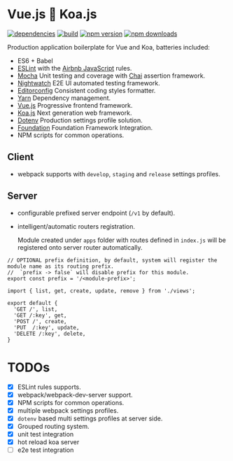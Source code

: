 Vue.js :revolving_hearts: Koa.js
================================
[![dependencies](https://david-dm.org/jimzhan/prototype.js.svg)](https://david-dm.org/jimzhan/prototype.js.svg)
[![build](https://travis-ci.org/jimzhan/prototype.js.svg?branch=master)](https://travis-ci.org/jimzhan/prototype.js)
[![npm version](https://img.shields.io/npm/v/prototype.js.svg?style=flat-square)](https://www.npmjs.com/package/prototype.js)
[![npm downloads](https://img.shields.io/npm/dm/prototype.js.svg?style=flat-square)](https://www.npmjs.com/package/prototype.js)

Production application boilerplate for Vue and Koa, batteries included:
+ ES6 + Babel
+ [ESLint](https://github.com/eslint/eslint) with the [Airbnb JavaScript](https://github.com/airbnb/javascript) rules.
+ [Mocha](https://github.com/mochajs/mocha) Unit testing and coverage with [Chai](https://github.com/chaijs/chai) assertion framework.
+ [Nightwatch](https://github.com/nightwatchjs/nightwatch) E2E UI automated testing framework.
+ [Editorconfig](http://editorconfig.org/) Consistent coding styles formatter.
+ [Yarn](https://yarnpkg.com/en/) Dependency management.
+ [Vue.js](https://github.com/vuejs/vue) Progressive frontend framework.
+ [Koa.js](https://github.com/koajs/koa) Next generation web framework.
+ [Dotenv](https://github.com/motdotla/dotenv) Production settings profile solution.
+ [Foundation](http://foundation.zurb.com/) Foundation Framework Integration.
+ NPM scripts for common operations.


## Client
* webpack supports with `develop`, `staging` and `release` settings profiles.

## Server
* configurable prefixed server endpoint (`/v1` by default).
* intelligent/automatic routers registration.

  Module created under `apps` folder with routes defined in `index.js` will be registered onto server router automatically.
```javscript
// OPTIONAL prefix definition, by default, system will register the module name as its routing prefix.
//  `prefix -> false` will disable prefix for this module.
export const prefix = '/<module-prefix>';

import { list, get, create, update, remove } from './views';

export default {
  'GET /', list,
  'GET /:key', get,
  'POST /', create,
  'PUT  /:key', update,
  'DELETE /:key', delete,
}
```

TODOs
=====
- [x] ESLint rules supports.
- [x] webpack/webpack-dev-server support.
- [x] NPM scripts for common operations.
- [x] multiple webpack settings profiles.
- [x] `dotenv` based multi settings profiles at server side.
- [x] Grouped routing system.
- [x] unit test integration
- [x] hot reload koa server
- [ ] e2e test integration
